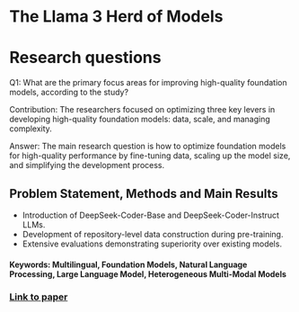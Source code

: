 # The Llama 3 Herd of Models

# Research questions
Q1: What are the primary focus areas for improving high-quality foundation models, according to the study?

Contribution: The researchers focused on optimizing three key levers in developing high-quality foundation models: data, scale, and managing complexity.

Answer: The main research question is how to optimize foundation models for high-quality performance by fine-tuning data, scaling up the model size, and simplifying the development process.

## Problem Statement, Methods and Main Results

* Introduction of DeepSeek-Coder-Base and DeepSeek-Coder-Instruct LLMs.
* Development of repository-level data construction during pre-training.
* Extensive evaluations demonstrating superiority over existing models.

#### Keywords: Multilingual, Foundation Models, Natural Language Processing, Large Language Model, Heterogeneous Multi-Modal Models


### [Link to paper](https://arxiv.org/abs/2407.21783v3)
